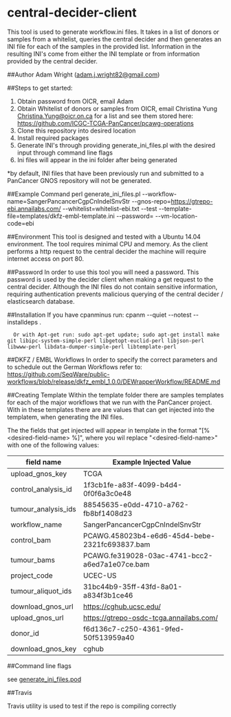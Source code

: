 # central-decider-client
This tool is used to generate workflow.ini files. It takes in a list of donors or samples from a whitelist, queries the central decider and then generates an INI file for each of the samples in the provided list. Information in the resulting INI's come from either the INI template or from information provided by the central decider. 

##Author
Adam Wright (adam.j.wright82@gmail.com)

##Steps to get started:
1.  Obtain password from OICR, email Adam
2.  Obtain Whitelist of donors or samples from OICR, email Christina Yung <Christina.Yung@oicr.on.ca> for a list and see them stored here: https://github.com/ICGC-TCGA-PanCancer/pcawg-operations
3.  Clone this repository into desired location
4.  Install required packages
5.  Generate INI's through providing generate_ini_files.pl with the desired input through command line flags
6.  Ini files will appear in the ini folder after being generated

*by default, INI files that have been previously run and submitted to a PanCancer GNOS repository will not be generated.

##Example Command 
      perl generate_ini_files.pl --workflow-name=SangerPancancerCgpCnIndelSnvStr --gnos-repo=https://gtrepo-ebi.annailabs.com/ --whitelist=whitelist-ebi.txt --test --template-file=templates/dkfz-embl-template.ini --password=<password> --vm-location-code=ebi

##Environment
This tool is designed and tested with a Ubuntu 14.04 environment. The tool requires minimal CPU and memory. As the client performs a http request to the central decider the machine will require internet access on port 80. 
      
##Password
In order to use this tool you will need a password. This password is used by the decider client when making a get request to the central decider. Although the INI files do not contain sensitive information, requiring authentication prevents malicious querying of the central decider / elasticsearch database. 

##Installation
      If you have cpanminus run: cpanm --quiet --notest --installdeps .

      Or with Apt-get run: sudo apt-get update; sudo apt-get install make git libipc-system-simple-perl libgetopt-euclid-perl libjson-perl libwww-perl libdata-dumper-simple-perl libtemplate-perl 

##DKFZ / EMBL Workflows
In order to specify the correct parameters and to schedule out the German Workflows refer to: https://github.com/SeqWare/public-workflows/blob/release/dkfz_embl_1.0.0/DEWrapperWorkflow/README.md

##Creating Template
Within the template folder there are samples templates for each of the major workflows that we run with the PanCancer project. With in these templates there are are values that can get injected into the templatem, when generating the INI files. 

The the fields that get injected will appear in template in the format "[% \<desired-field-name\> %]", where you wil replace "\<desired-field-name\>" with one of the following values:

| field name    | Example Injected Value   |
| ------------- |----------------|
| upload_gnos_key | TCGA |
| control_analysis_id | 1f3cb1fe-a83f-4099-b4d4-0f0f6a3c0e48 |
| tumour_analysis_ids | 88545635-e0dd-4710-a762-fb8bf1408d23 |
| workflow_name | SangerPancancerCgpCnIndelSnvStr |
| control_bam | PCAWG.458023b4-e6d6-45d4-bebe-2321fc693837.bam |
| tumour_bams | PCAWG.fe319028-03ac-4741-bcc2-a6ed7a1e07ce.bam |
| project_code | UCEC-US |
| tumour_aliquot_ids | 31bc44b9-35ff-43fd-8a01-a834f3b1ce46 |
| download_gnos_url | https://cghub.ucsc.edu/ |
| upload_gnos_url | https://gtrepo-osdc-tcga.annailabs.com/ |
| donor_id | f6d136c7-c250-4361-9fed-50f513959a40 |
| download_gnos_key | cghub |

##Command line flags

see [generate_ini_files.pod](generate_ini_files.pod) 

##Travis

Travis utility is used to test if the repo is compiling correctly
